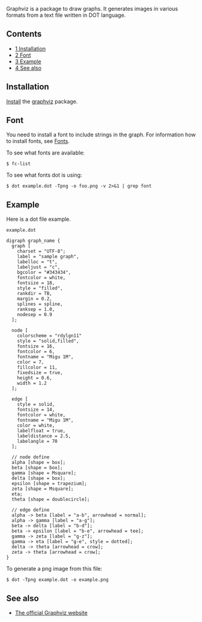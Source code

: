 Graphviz is a package to draw graphs. It generates images in various formats from a text file written in DOT language.

## Contents

*   [1 Installation](#Installation)
*   [2 Font](#Font)
*   [3 Example](#Example)
*   [4 See also](#See_also)

## Installation

[Install](/index.php/Install "Install") the [graphviz](https://www.archlinux.org/packages/?name=graphviz) package.

## Font

You need to install a font to include strings in the graph. For information how to install fonts, see [Fonts](/index.php/Fonts "Fonts").

To see what fonts are available:

```
$ fc-list

```

To see what fonts dot is using:

```
$ dot example.dot -Tpng -o foo.png -v 2>&1 | grep font

```

## Example

Here is a dot file example.

 `example.dot` 

```
digraph graph_name {
  graph [
    charset = "UTF-8";
    label = "sample graph",
    labelloc = "t",
    labeljust = "c",
    bgcolor = "#343434",
    fontcolor = white,
    fontsize = 18,
    style = "filled",
    rankdir = TB,
    margin = 0.2,
    splines = spline,
    ranksep = 1.0,
    nodesep = 0.9
  ];

  node [
    colorscheme = "rdylgn11"
    style = "solid,filled",
    fontsize = 16,
    fontcolor = 6,
    fontname = "Migu 1M",
    color = 7,
    fillcolor = 11,
    fixedsize = true,
    height = 0.6,
    width = 1.2
  ];

  edge [
    style = solid,
    fontsize = 14,
    fontcolor = white,
    fontname = "Migu 1M",
    color = white,
    labelfloat = true,
    labeldistance = 2.5,
    labelangle = 70
  ];

  // node define
  alpha [shape = box];
  beta [shape = box];
  gamma [shape = Msquare];
  delta [shape = box];
  epsilon [shape = trapezium];
  zeta [shape = Msquare];
  eta;
  theta [shape = doublecircle];

  // edge define
  alpha -> beta [label = "a-b", arrowhead = normal];
  alpha -> gamma [label = "a-g"];
  beta -> delta [label = "b-d"];
  beta -> epsilon [label = "b-e", arrowhead = tee];
  gamma -> zeta [label = "g-z"];
  gamma -> eta [label = "g-e", style = dotted];
  delta -> theta [arrowhead = crow];
  zeta -> theta [arrowhead = crow];
}
```

To generate a png image from this file:

```
$ dot -Tpng example.dot -o example.png

```

## See also

*   [The official Graphviz website](http://www.graphviz.org/)